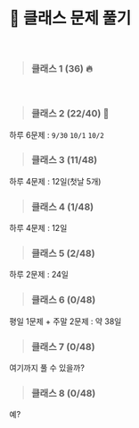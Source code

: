 
# 🌌 클래스 문제 풀기
<br>

> ### 클래스 1 (36) 🔥
<br>

> ### 클래스 2 (22/40) 🚀

하루 6문제 : `9/30` `10/1` `10/2`
<br>

> ### 클래스 3 (11/48)

하루 4문제 : 12일(첫날 5개)
<br>

> ### 클래스 4 (1/48)

하루 4문제 : 12일
<br>

> ### 클래스 5 (2/48)

하루 2문제 : 24일
<br>

> ### 클래스 6 (0/48)

평일 1문제 + 주말 2문제 : 약 38일
<br>

> ### 클래스 7 (0/48)

여기까지 풀 수 있을까?
<br>

> ### 클래스 8 (0/48)

예?
<br>
